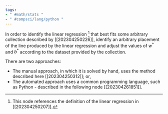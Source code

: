 ```yaml
---
tags:
- " #math/stats "
- " #compsci/lang/python "
---
```


In order to identify the linear regression [^1] that best fits some arbitrary collection described by [[202304250226]], identify an arbitrary placement of the line produced by the linear regression and adjust the values of $w^*$ and $b^*$ according to the dataset provided by the collection.

There are two approaches:
- The manual approach, in which it is solved by hand, uses the method described here [[202304250312]]; or,
- The automated approach uses a common programming language, such as Python - described in the following node [[202304261851]].

[^1]: This node references the definition of the linear regression in [[202304250207]].